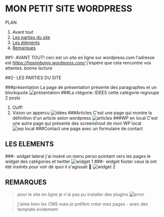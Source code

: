 # MON PETIT SITE WORDPRESS

PLAN

1. Avant tout
2. [Les parties du site](#ptiesite)
3. [Les éléments](#elts)
4. [Remarques](#Remarques)

##1- AVANT TOUT!
  ceci est un site en ligne sur wordpress.com
  l'adresse est *https://hasimbonjy.wordpress.com/*
  j'espère que cela rencontre vos attentes.
  _bonne lecture_
  
##2- LES PARTIES DU SITE <a id="ptiesite"></a>

###présentation
  La page de présentation présente des paragraphes 
    et un blockquote
   ![présentation](https://hasimbonjy.files.wordpress.com/2015/09/pres.png)
###La ctégorie: IDEES
  cette catégorie regroupe 2 posts
  1. Ouff!
  2. Vision
    un appercu
    ![idées](https://hasimbonjy.files.wordpress.com/2015/09/cat_idees.png)
###Articles
  C'est une page qui montre la définition d'un article selon wordpress
 ![articles](https://hasimbonjy.files.wordpress.com/2015/09/article.png)
###WP en local 
  C'est une autre page qui présente des screenshout de mon WP local 
 ![wp local](https://hasimbonjy.files.wordpress.com/2015/09/wp-local.png)
###Contact
  une page avec un formulaire de contact 
  
## LES ELEMENTS  <a id="elts"></a> 
###- widget latéral 
j'ai inséré un menu perso pointant vers les pages 
le widget des catégories et twitter
 ![widget 1](https://hasimbonjy.files.wordpress.com/2015/09/widget1.png)
###- widget footer 
ceux là ont été insérés pour voir de quoi il s'agissait :tongue:
  ![widget 2](https://hasimbonjy.files.wordpress.com/2015/09/widget2.png)

## REMARQUES  <a id="Remarques"></a> 
> pour le site en ligne je n'ai pas pu installer des plugins
![error ](https://hasimbonjy.files.wordpress.com/2015/09/plug.png)

>j'aime bien les CMS mais je préfère créer mes pages - avec des template évidement 


  
  


